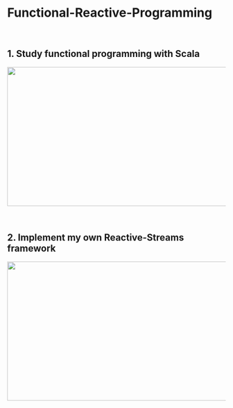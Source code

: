 # Functional-Reactive-Programming
<br>

## 1. Study functional programming with Scala
<img src="https://user-images.githubusercontent.com/38183241/50036763-db683700-004e-11e9-99f0-b07e2e0467d6.png" 
width="720" height="320" />

<br>

## 2. Implement my own Reactive-Streams framework
<img src="https://user-images.githubusercontent.com/38183241/50036449-5f6cef80-004c-11e9-983d-e5db978c49f6.png" 
width="720" height="320" />
